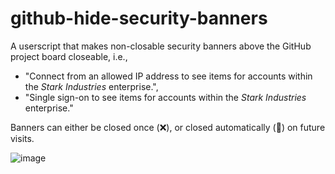 # github-hide-security-banners

A userscript that makes non-closable security banners above the GitHub project board closeable, i.e.,

* "Connect from an allowed IP address to see items for accounts within the _Stark Industries_ enterprise.",
* "Single sign-on to see items for accounts within the _Stark Industries_ enterprise."


Banners can either be closed once (❌), or closed automatically (🚫) on future visits.

![image](https://github.com/user-attachments/assets/20e3bddd-c883-4184-a575-244a94b7ce3c)



